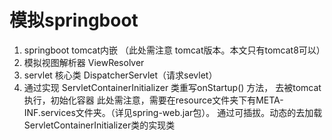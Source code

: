 # 模拟springboot
1. springboot tomcat内嵌  （此处需注意 tomcat版本。本文只有tomcat8可以）   
2. 模拟视图解析器 ViewResolver
3. servlet 核心类 DispatcherServlet（请求sevlet）
4. 通过实现 ServletContainerInitializer 类重写onStartup() 方法，
去被tomcat执行，初始化容器
此处需注意，需要在resource文件夹下有META-INF.services文件夹。（详见spring-web.jar包）。
通过可插拔。动态的去加载ServletContainerInitializer类的实现类